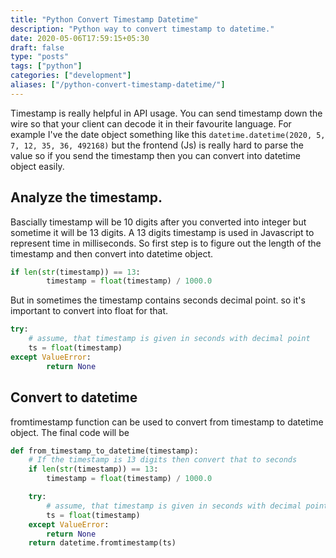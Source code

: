 ```yaml
---
title: "Python Convert Timestamp Datetime"
description: "Python way to convert timestamp to datetime."
date: 2020-05-06T17:59:15+05:30
draft: false
type: "posts"
tags: ["python"]
categories: ["development"]
aliases: ["/python-convert-timestamp-datetime/"]
---
```


Timestamp is really helpful in API usage. You can send timestamp down the wire so that your client can decode it in their favourite language. For example I've the date object something like this `datetime.datetime(2020, 5, 7, 12, 35, 36, 492168)` but the frontend (Js) is really hard to parse the value so if you send the timestamp then you can convert into datetime object easily.

## Analyze the timestamp.

Bascially timestamp will be 10 digits after you converted into integer but sometime it will be 13 digits. A 13 digits timestamp is used in Javascript to represent time in milliseconds. So first step is to figure out the length of the timestamp and then convert into datetime object.

```python
if len(str(timestamp)) == 13:
        timestamp = float(timestamp) / 1000.0
```

But in sometimes the timestamp contains seconds decimal point. so it's important to convert into float for that.

```python
try:
   	# assume, that timestamp is given in seconds with decimal point
   	ts = float(timestamp)
except ValueError:
		return None
```

## Convert to datetime

fromtimestamp function can be used to convert from timestamp to datetime object. The final code will be

```python
def from_timestamp_to_datetime(timestamp):
    # If the timestamp is 13 digits then convert that to seconds
    if len(str(timestamp)) == 13:
        timestamp = float(timestamp) / 1000.0

    try:
        # assume, that timestamp is given in seconds with decimal point
        ts = float(timestamp)
    except ValueError:
        return None
    return datetime.fromtimestamp(ts)
```

